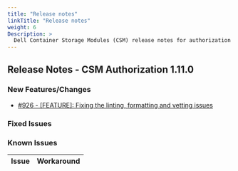 ```yaml
---
title: "Release notes"
linkTitle: "Release notes"
weight: 6
Description: >
  Dell Container Storage Modules (CSM) release notes for authorization
---
```


## Release Notes - CSM Authorization 1.11.0








### New Features/Changes

- [#926 - [FEATURE]: Fixing the linting, formatting and vetting issues](https://github.com/dell/csm/issues/926)

### Fixed Issues


### Known Issues
| Issue | Workaround |
|-------|------------|

